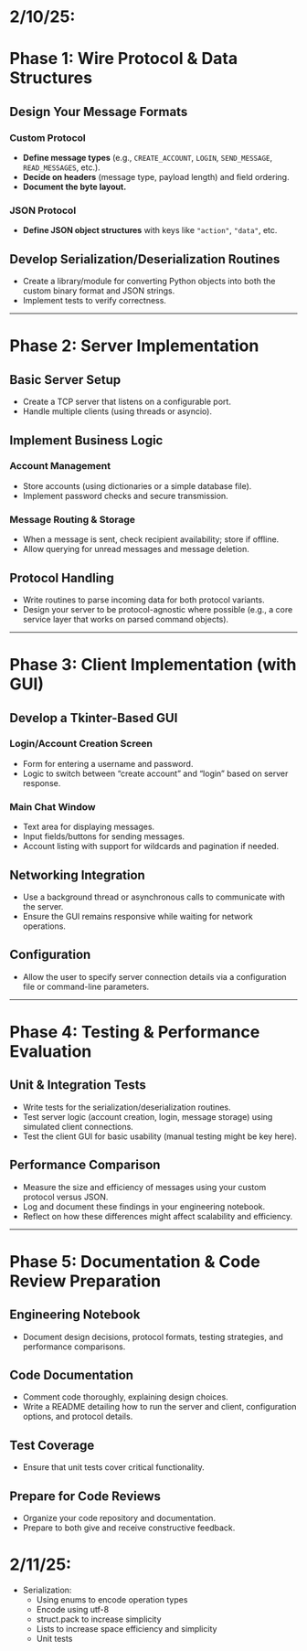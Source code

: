 # 2/10/25:

# Phase 1: Wire Protocol & Data Structures

## Design Your Message Formats

### Custom Protocol
- **Define message types** (e.g., `CREATE_ACCOUNT`, `LOGIN`, `SEND_MESSAGE`, `READ_MESSAGES`, etc.).
- **Decide on headers** (message type, payload length) and field ordering.
- **Document the byte layout.**

### JSON Protocol
- **Define JSON object structures** with keys like `"action"`, `"data"`, etc.

## Develop Serialization/Deserialization Routines
- Create a library/module for converting Python objects into both the custom binary format and JSON strings.
- Implement tests to verify correctness.

---

# Phase 2: Server Implementation

## Basic Server Setup
- Create a TCP server that listens on a configurable port.
- Handle multiple clients (using threads or asyncio).

## Implement Business Logic

### Account Management
- Store accounts (using dictionaries or a simple database file).
- Implement password checks and secure transmission.

### Message Routing & Storage
- When a message is sent, check recipient availability; store if offline.
- Allow querying for unread messages and message deletion.

## Protocol Handling
- Write routines to parse incoming data for both protocol variants.
- Design your server to be protocol-agnostic where possible (e.g., a core service layer that works on parsed command objects).

---

# Phase 3: Client Implementation (with GUI)

## Develop a Tkinter-Based GUI

### Login/Account Creation Screen
- Form for entering a username and password.
- Logic to switch between “create account” and “login” based on server response.

### Main Chat Window
- Text area for displaying messages.
- Input fields/buttons for sending messages.
- Account listing with support for wildcards and pagination if needed.

## Networking Integration
- Use a background thread or asynchronous calls to communicate with the server.
- Ensure the GUI remains responsive while waiting for network operations.

## Configuration
- Allow the user to specify server connection details via a configuration file or command-line parameters.

---

# Phase 4: Testing & Performance Evaluation

## Unit & Integration Tests
- Write tests for the serialization/deserialization routines.
- Test server logic (account creation, login, message storage) using simulated client connections.
- Test the client GUI for basic usability (manual testing might be key here).

## Performance Comparison
- Measure the size and efficiency of messages using your custom protocol versus JSON.
- Log and document these findings in your engineering notebook.
- Reflect on how these differences might affect scalability and efficiency.

---

# Phase 5: Documentation & Code Review Preparation

## Engineering Notebook
- Document design decisions, protocol formats, testing strategies, and performance comparisons.

## Code Documentation
- Comment code thoroughly, explaining design choices.
- Write a README detailing how to run the server and client, configuration options, and protocol details.

## Test Coverage
- Ensure that unit tests cover critical functionality.

## Prepare for Code Reviews
- Organize your code repository and documentation.
- Prepare to both give and receive constructive feedback.

# 2/11/25:
- Serialization:
    - Using enums to encode operation types
    - Encode using utf-8
    - struct.pack to increase simplicity
    - Lists to increase space efficiency and simplicity
    - Unit tests
